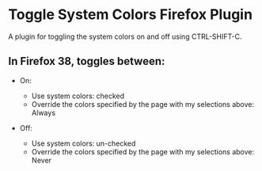 Toggle System Colors Firefox Plugin
===================================

A plugin for toggling the system colors on and off using CTRL-SHIFT-C.

In Firefox 38, toggles between:
-------------------------------

 * On:
   * Use system colors: checked
   * Override the colors specified by the page with my selections above: Always

 * Off:
   * Use system colors: un-checked
   * Override the colors specified by the page with my selections above: Never
